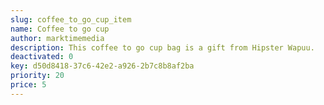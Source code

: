 ```yaml
---
slug: coffee_to_go_cup_item
name: Coffee to go cup
author: marktimemedia
description: This coffee to go cup bag is a gift from Hipster Wapuu.
deactivated: 0
key: d50d8418-37c6-42e2-a926-2b7c8b8af2ba
priority: 20
price: 5
---
```

